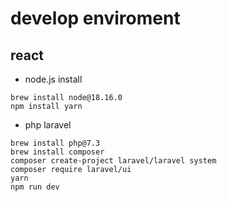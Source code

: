 # develop enviroment

## react

- node.js install
```
brew install node@18.16.0
npm install yarn
```

- php laravel
```
brew install php@7.3 
brew install composer
composer create-project laravel/laravel system
composer require laravel/ui
yarn
npm run dev
```

